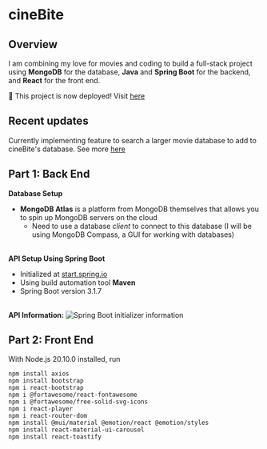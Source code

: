 # cineBite

## Overview
I am combining my love for movies and coding to build a full-stack project using **MongoDB** for the database, **Java** and **Spring Boot** for the backend, and **React** for the front end.

🚀 This project is now deployed! Visit [here](https://cinebite.adonojha.com)

## Recent updates
Currently implementing feature to search a larger movie database to add to cineBite's database. See more [here](https://github.com/a4ojha/cineBite/tree/main/backend/Python%20TMDB%20API)

## Part 1: Back End
**Database Setup**
- **MongoDB Atlas** is a platform from MongoDB themselves that allows you to spin up MongoDB servers on the cloud
    - Need to use a database *client* to connect to this database (I will be using MongoDB Compass, a GUI for working with databases)

\
**API Setup Using Spring Boot**
- Initialized at [start.spring.io](start.spring.io)
- Using build automation tool **Maven**
- Spring Boot version 3.1.7

\
**API Information:**
![Spring Boot initializer information](https://i.ibb.co/KqJLDzt/springboot-api-information.png)

## Part 2: Front End

With Node.js 20.10.0 installed, run
```
npm install axios
npm install bootstrap
npm i react-bootstrap
npm i @fortawesome/react-fontawesome
npm i @fortawesome/free-solid-svg-icons
npm i react-player
npm i react-router-dom
npm install @mui/material @emotion/react @emotion/styles
npm install react-material-ui-carousel
npm install react-toastify
```

